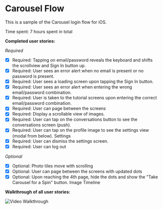 # Carousel Flow
This is a sample of the Carousel login flow for iOS. 
 
Time spent: 7 hours spent in total

**Completed user stories:**

_Required_

* [x] Required: Tapping on email/password reveals the keyboard and shifts the scrollview and Sign In button up.
* [x] Required: User sees an error alert when no email is present or no password is present.
* [x] Required: User sees a loading screen upon tapping the Sign In button.
* [x] Required: User sees an error alert when entering the wrong email/password combination.
* [x] Required: User is taken to the tutorial screens upon entering the correct email/password combination.
* [x] Required: User can page between the screens
* [x] Required: Display a scrollable view of images.
* [x] Required: User can tap on the conversations button to see the conversations screen (push).
* [x] Required: User can tap on the profile image to see the settings view (modal from below).
Settings
* [x] Required: User can dismiss the settings screen.
* [x] Required: User can log out

_Optional_
 
* [x] Optional: Photo tiles move with scrolling
* [x] Optional: User can page between the screens with updated dots
* [x] Optional: Upon reaching the 4th page, hide the dots and show the "Take Carousel for a Spin" button.
Image Timeline

**Walkthrough of all user stories:**

![Video Walkthrough](walkthrough.gif)